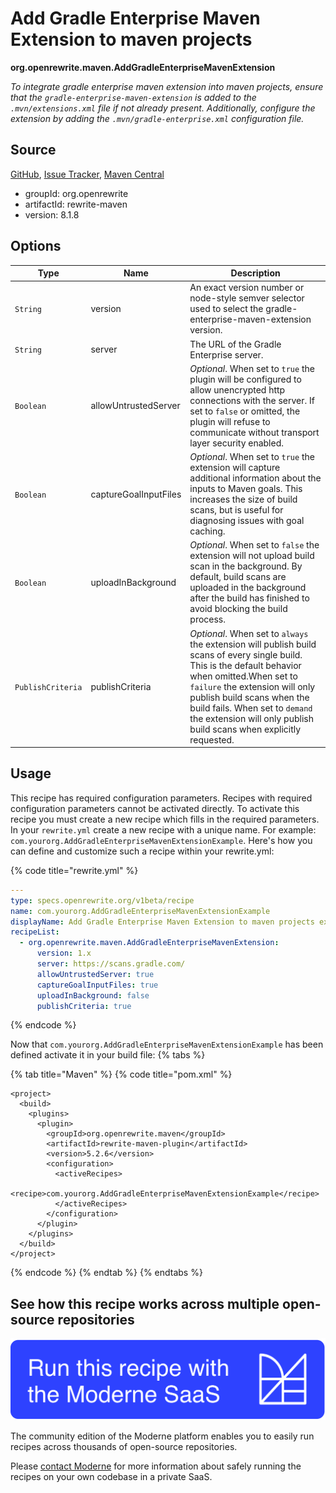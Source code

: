 # Add Gradle Enterprise Maven Extension to maven projects

**org.openrewrite.maven.AddGradleEnterpriseMavenExtension**

_To integrate gradle enterprise maven extension into maven projects, ensure that the `gradle-enterprise-maven-extension` is added to the `.mvn/extensions.xml` file if not already present. Additionally, configure the extension by adding the `.mvn/gradle-enterprise.xml` configuration file._

## Source

[GitHub](https://github.com/openrewrite/rewrite/blob/main/rewrite-maven/src/main/java/org/openrewrite/maven/AddGradleEnterpriseMavenExtension.java), [Issue Tracker](https://github.com/openrewrite/rewrite/issues), [Maven Central](https://central.sonatype.com/artifact/org.openrewrite/rewrite-maven/8.1.8/jar)

* groupId: org.openrewrite
* artifactId: rewrite-maven
* version: 8.1.8

## Options

| Type | Name | Description |
| -- | -- | -- |
| `String` | version | An exact version number or node-style semver selector used to select the gradle-enterprise-maven-extension version. |
| `String` | server | The URL of the Gradle Enterprise server. |
| `Boolean` | allowUntrustedServer | *Optional*. When set to `true` the plugin will be configured to allow unencrypted http connections with the server. If set to `false` or omitted, the plugin will refuse to communicate without transport layer security enabled. |
| `Boolean` | captureGoalInputFiles | *Optional*. When set to `true` the extension will capture additional information about the inputs to Maven goals. This increases the size of build scans, but is useful for diagnosing issues with goal caching.  |
| `Boolean` | uploadInBackground | *Optional*. When set to `false` the extension will not upload build scan in the background. By default, build scans are uploaded in the background after the build has finished to avoid blocking the build process. |
| `PublishCriteria` | publishCriteria | *Optional*. When set to `always` the extension will publish build scans of every single build. This is the default behavior when omitted.When set to `failure` the extension will only publish build scans when the build fails. When set to `demand` the extension will only publish build scans when explicitly requested. |


## Usage

This recipe has required configuration parameters. Recipes with required configuration parameters cannot be activated directly. To activate this recipe you must create a new recipe which fills in the required parameters. In your `rewrite.yml` create a new recipe with a unique name. For example: `com.yourorg.AddGradleEnterpriseMavenExtensionExample`.
Here's how you can define and customize such a recipe within your rewrite.yml:

{% code title="rewrite.yml" %}
```yaml
---
type: specs.openrewrite.org/v1beta/recipe
name: com.yourorg.AddGradleEnterpriseMavenExtensionExample
displayName: Add Gradle Enterprise Maven Extension to maven projects example
recipeList:
  - org.openrewrite.maven.AddGradleEnterpriseMavenExtension:
      version: 1.x
      server: https://scans.gradle.com/
      allowUntrustedServer: true
      captureGoalInputFiles: true
      uploadInBackground: false
      publishCriteria: true
```
{% endcode %}

Now that `com.yourorg.AddGradleEnterpriseMavenExtensionExample` has been defined activate it in your build file:
{% tabs %}

{% tab title="Maven" %}
{% code title="pom.xml" %}
```markup
<project>
  <build>
    <plugins>
      <plugin>
        <groupId>org.openrewrite.maven</groupId>
        <artifactId>rewrite-maven-plugin</artifactId>
        <version>5.2.6</version>
        <configuration>
          <activeRecipes>
            <recipe>com.yourorg.AddGradleEnterpriseMavenExtensionExample</recipe>
          </activeRecipes>
        </configuration>
      </plugin>
    </plugins>
  </build>
</project>
```
{% endcode %}
{% endtab %}
{% endtabs %}

## See how this recipe works across multiple open-source repositories

[![Moderne Link Image](/.gitbook/assets/ModerneRecipeButton.png)](https://app.moderne.io/recipes/org.openrewrite.maven.AddGradleEnterpriseMavenExtension)

The community edition of the Moderne platform enables you to easily run recipes across thousands of open-source repositories.

Please [contact Moderne](https://moderne.io/product) for more information about safely running the recipes on your own codebase in a private SaaS.
